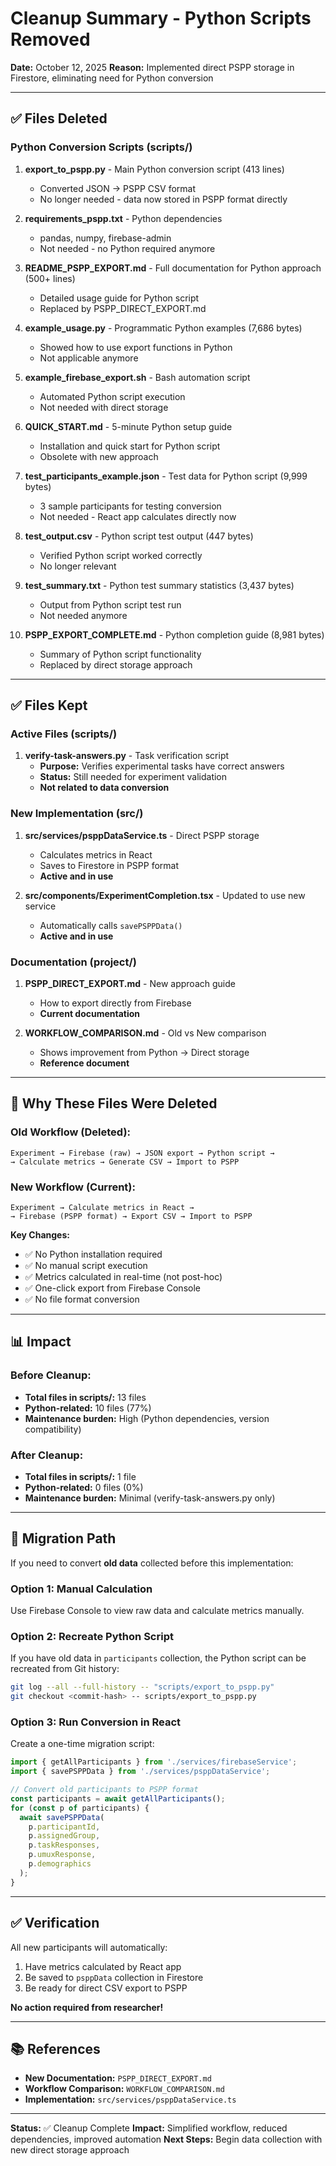# Cleanup Summary - Python Scripts Removed

**Date:** October 12, 2025
**Reason:** Implemented direct PSPP storage in Firestore, eliminating need for Python conversion

---

## ✅ Files Deleted

### Python Conversion Scripts (scripts/)
1. **export_to_pspp.py** - Main Python conversion script (413 lines)
   - Converted JSON → PSPP CSV format
   - No longer needed - data now stored in PSPP format directly

2. **requirements_pspp.txt** - Python dependencies
   - pandas, numpy, firebase-admin
   - Not needed - no Python required anymore

3. **README_PSPP_EXPORT.md** - Full documentation for Python approach (500+ lines)
   - Detailed usage guide for Python script
   - Replaced by PSPP_DIRECT_EXPORT.md

4. **example_usage.py** - Programmatic Python examples (7,686 bytes)
   - Showed how to use export functions in Python
   - Not applicable anymore

5. **example_firebase_export.sh** - Bash automation script
   - Automated Python script execution
   - Not needed with direct storage

6. **QUICK_START.md** - 5-minute Python setup guide
   - Installation and quick start for Python script
   - Obsolete with new approach

7. **test_participants_example.json** - Test data for Python script (9,999 bytes)
   - 3 sample participants for testing conversion
   - Not needed - React app calculates directly now

8. **test_output.csv** - Python script test output (447 bytes)
   - Verified Python script worked correctly
   - No longer relevant

9. **test_summary.txt** - Python test summary statistics (3,437 bytes)
   - Output from Python script test run
   - Not needed anymore

10. **PSPP_EXPORT_COMPLETE.md** - Python completion guide (8,981 bytes)
    - Summary of Python script functionality
    - Replaced by direct storage approach

---

## ✅ Files Kept

### Active Files (scripts/)
1. **verify-task-answers.py** - Task verification script
   - **Purpose:** Verifies experimental tasks have correct answers
   - **Status:** Still needed for experiment validation
   - **Not related to data conversion**

### New Implementation (src/)
1. **src/services/psppDataService.ts** - Direct PSPP storage
   - Calculates metrics in React
   - Saves to Firestore in PSPP format
   - **Active and in use**

2. **src/components/ExperimentCompletion.tsx** - Updated to use new service
   - Automatically calls `savePSPPData()`
   - **Active and in use**

### Documentation (project/)
1. **PSPP_DIRECT_EXPORT.md** - New approach guide
   - How to export directly from Firebase
   - **Current documentation**

2. **WORKFLOW_COMPARISON.md** - Old vs New comparison
   - Shows improvement from Python → Direct storage
   - **Reference document**

---

## 🎯 Why These Files Were Deleted

### Old Workflow (Deleted):
```
Experiment → Firebase (raw) → JSON export → Python script →
→ Calculate metrics → Generate CSV → Import to PSPP
```

### New Workflow (Current):
```
Experiment → Calculate metrics in React →
→ Firebase (PSPP format) → Export CSV → Import to PSPP
```

**Key Changes:**
- ✅ No Python installation required
- ✅ No manual script execution
- ✅ Metrics calculated in real-time (not post-hoc)
- ✅ One-click export from Firebase Console
- ✅ No file format conversion

---

## 📊 Impact

### Before Cleanup:
- **Total files in scripts/:** 13 files
- **Python-related:** 10 files (77%)
- **Maintenance burden:** High (Python dependencies, version compatibility)

### After Cleanup:
- **Total files in scripts/:** 1 file
- **Python-related:** 0 files (0%)
- **Maintenance burden:** Minimal (verify-task-answers.py only)

---

## 🔄 Migration Path

If you need to convert **old data** collected before this implementation:

### Option 1: Manual Calculation
Use Firebase Console to view raw data and calculate metrics manually.

### Option 2: Recreate Python Script
If you have old data in `participants` collection, the Python script can be recreated from Git history:
```bash
git log --all --full-history -- "scripts/export_to_pspp.py"
git checkout <commit-hash> -- scripts/export_to_pspp.py
```

### Option 3: Run Conversion in React
Create a one-time migration script:
```typescript
import { getAllParticipants } from './services/firebaseService';
import { savePSPPData } from './services/psppDataService';

// Convert old participants to PSPP format
const participants = await getAllParticipants();
for (const p of participants) {
  await savePSPPData(
    p.participantId,
    p.assignedGroup,
    p.taskResponses,
    p.umuxResponse,
    p.demographics
  );
}
```

---

## ✅ Verification

All new participants will automatically:
1. Have metrics calculated by React app
2. Be saved to `psppData` collection in Firestore
3. Be ready for direct CSV export to PSPP

**No action required from researcher!**

---

## 📚 References

- **New Documentation:** `PSPP_DIRECT_EXPORT.md`
- **Workflow Comparison:** `WORKFLOW_COMPARISON.md`
- **Implementation:** `src/services/psppDataService.ts`

---

**Status:** ✅ Cleanup Complete
**Impact:** Simplified workflow, reduced dependencies, improved automation
**Next Steps:** Begin data collection with new direct storage approach
